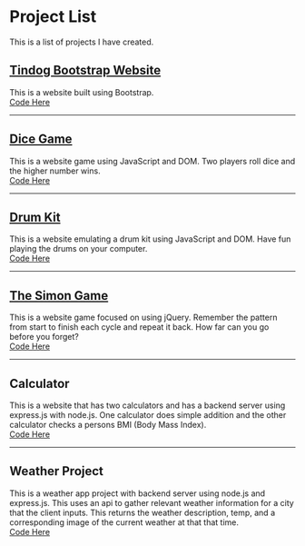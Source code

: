 # Project List
This is a list of projects I have created.


<h2><a href="https://jadonahue.github.io/bootstrap-practice-site-tindog/">Tindog Bootstrap Website</a></h2>
<p>
  This is a website built using Bootstrap.
  <br>
  <a href="https://github.com/jadonahue/bootstrap-practice-site-tindog">Code Here</a>
</p>

---

<h2><a href="https://jadonahue.github.io/dice-game/">Dice Game</a></h2>
<p>
  This is a website game using JavaScript and DOM. Two players roll dice and the higher number wins.
  <br>
  <a href="https://github.com/jadonahue/dice-game">Code Here</a>
</p>

---

<h2><a href="https://jadonahue.github.io/drum-kit/">Drum Kit</a></h2>
<p>
  This is a website emulating a drum kit using JavaScript and DOM. Have fun playing the drums on your computer.
  <br>
  <a href="https://github.com/jadonahue/drum-kit">Code Here</a>
</p>

---

<h2><a href="https://jadonahue.github.io/the-simon-game/">The Simon Game</a></h2>
<p>
  This is a website game focused on using jQuery. Remember the pattern from start to finish each cycle and repeat it back. How far can you go before you forget?
  <br>
  <a href="https://github.com/jadonahue/the-simon-game">Code Here</a>
</p>

---

<h2>Calculator</h2>
<p>
 This is a website that has two calculators and has a backend server using express.js with node.js. One calculator does simple addition and the other calculator checks a persons BMI (Body Mass Index).
  <br>
  <a href="https://github.com/jadonahue/calculator">Code Here</a>
</p>

---

<h2>Weather Project</h2>
<p>
   This is a weather app project with backend server using node.js and express.js. This uses an api to gather relevant weather information for a city that the client inputs. This returns the weather description, temp, and a corresponding image of the current weather at that that time.
  <br>
  <a href="https://github.com/jadonahue/weather-project">Code Here</a>
</p>
